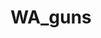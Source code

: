 ---
title: WA_guns
crosslinks:
- guns
- gundeals
- ak47
- SeattleWA
- todayilearned
- Gunsforsale
- Firearms
- ar15
---
